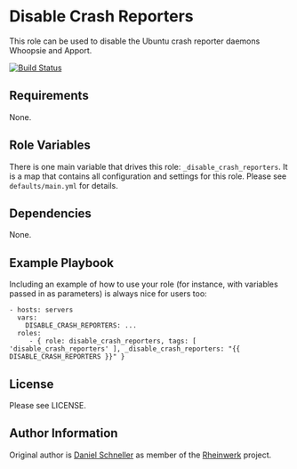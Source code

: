 Disable Crash Reporters
=========

This role can be used to disable the Ubuntu crash reporter daemons Whoopsie and Apport.

[![Build Status](https://github.com/Rheinwerk/ansible-role-disable_crash_reporters/actions/workflows/ci.yml/badge.svg)](https://github.com/Rheinwerk/ansible-role-disable_crash_reporters/actions/workflows/ci.yml)

Requirements
------------

None.


Role Variables
--------------

There is one main variable that drives this role: `_disable_crash_reporters`. It is a map that contains all configuration and settings for this role.  Please see `defaults/main.yml` for details.


Dependencies
------------

None.


Example Playbook
----------------

Including an example of how to use your role (for instance, with variables passed in as parameters) is always nice for users too:

    - hosts: servers
      vars:
        DISABLE_CRASH_REPORTERS: ...
      roles:
         - { role: disable_crash_reporters, tags: [ 'disable_crash_reporters' ], _disable_crash_reporters: "{{ DISABLE_CRASH_REPORTERS }}" }

License
-------

Please see LICENSE.

Author Information
------------------

Original author is [Daniel Schneller](https://github.com/dschneller) as member of the [Rheinwerk](https://github.com/Rheinwerk) project.

